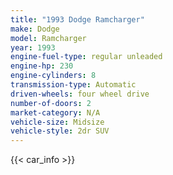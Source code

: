 ```yaml
---
title: "1993 Dodge Ramcharger"
make: Dodge
model: Ramcharger
year: 1993
engine-fuel-type: regular unleaded
engine-hp: 230
engine-cylinders: 8
transmission-type: Automatic
driven-wheels: four wheel drive
number-of-doors: 2
market-category: N/A
vehicle-size: Midsize
vehicle-style: 2dr SUV
---
```


{{< car_info >}}

